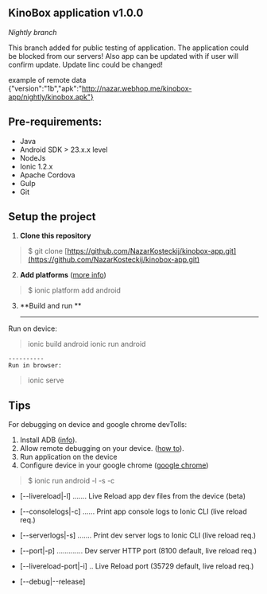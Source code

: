
**KinoBox application v1.0.0**
------------------------------

*Nightly branch*

This branch added for public testing of application.
The application could be blocked from our servers! Also app can be updated with if user will confirm update. 
Update linc could be changed!

example of remote data
{"version":"1b","apk":"http://nazar.webhop.me/kinobox-app/nightly/kinobox.apk"}

Pre-requirements:
----------------
 - Java
 - Android SDK > 23.x.x level
 - NodeJs
 - Ionic  1.2.x
 - Apache Cordova
 - Gulp
 - Git

## Setup the project ##

 1. **Clone this repository** 
> $ git clone  [https://github.com/NazarKosteckij/kinobox-app.git](https://github.com/NazarKosteckij/kinobox-app.git)

 2. **Add platforms** ([more info](http://ionicframework.com/getting-started/))
>  $ ionic platform add android 

 3. **Build and run **
 
	----------
  Run on device:
 >  ionic build android 
 >  ionic run android

	----------
	Run in browser:
>ionic serve

## Tips ##
For debugging on device and google chrome devTolls: 

 1. Install ADB ([info](http://developer.android.com/intl/ru/tools/help/adb.html)).
 2. Allow remote debugging on your device.  ([how to](http://developer.android.com/intl/ru/tools/help/adb.html)).
 3. Run application on the device 
 4. Configure device in your google chrome ([google chrome](chrome://inspect/#devices)) 
 
> $ ionic run android  -l -s -c

 - [--livereload|-l] .......  Live Reload app dev files from the device
   (beta)
   
 - [--consolelogs|-c] ......  Print app console logs to Ionic CLI
   (live reload req.)
 - [--serverlogs|-s] .......  Print dev server logs
   to Ionic CLI (live reload req.)
 - [--port|-p] .............  Dev server
   HTTP port (8100 default, live reload req.)
 - [--livereload-port|-i] .. 
   Live Reload port (35729 default, live reload req.)
 - [--debug|--release]
